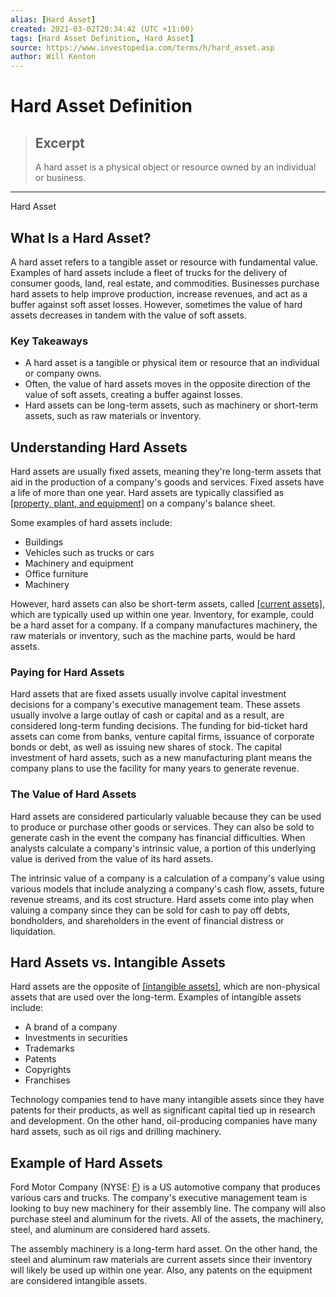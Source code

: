 ```yaml
---
alias: [Hard Asset]
created: 2021-03-02T20:34:42 (UTC +11:00)
tags: [Hard Asset Definition, Hard Asset]
source: https://www.investopedia.com/terms/h/hard_asset.asp
author: Will Kenton
---
```


# Hard Asset Definition

> ## Excerpt
> A hard asset is a physical object or resource owned by an individual or business.

---

Hard Asset
## What Is a Hard Asset?

A hard asset refers to a tangible asset or resource with fundamental value. Examples of hard assets include a fleet of trucks for the delivery of consumer goods, land, real estate, and commodities. Businesses purchase hard assets to help improve production, increase revenues, and act as a buffer against soft asset losses. However, sometimes the value of hard assets decreases in tandem with the value of soft assets.

### Key Takeaways

-   A hard asset is a tangible or physical item or resource that an individual or company owns.
-   Often, the value of hard assets moves in the opposite direction of the value of soft assets, creating a buffer against losses.
-   Hard assets can be long-term assets, such as machinery or short-term assets, such as raw materials or inventory.

## Understanding Hard Assets

Hard assets are usually fixed assets, meaning they're long-term assets that aid in the production of a company's goods and services. Fixed assets have a life of more than one year. Hard assets are typically classified as [[property, plant, and equipment]](https://www.investopedia.com/terms/p/ppe.asp) on a company's balance sheet.

Some examples of hard assets include:

-   Buildings
-   Vehicles such as trucks or cars
-   Machinery and equipment
-   Office furniture
-   Machinery

However, hard assets can also be short-term assets, called [[current assets]](https://www.investopedia.com/terms/c/currentassets.asp), which are typically used up within one year. Inventory, for example, could be a hard asset for a company. If a company manufactures machinery, the raw materials or inventory, such as the machine parts, would be hard assets.

### Paying for Hard Assets

Hard assets that are fixed assets usually involve capital investment decisions for a company's executive management team. These assets usually involve a large outlay of cash or capital and as a result, are considered long-term funding decisions. The funding for bid-ticket hard assets can come from banks, venture capital firms, issuance of corporate bonds or debt, as well as issuing new shares of stock. The capital investment of hard assets, such as a new manufacturing plant means the company plans to use the facility for many years to generate revenue.

### The Value of Hard Assets

Hard assets are considered particularly valuable because they can be used to produce or purchase other goods or services. They can also be sold to generate cash in the event the company has financial difficulties. When analysts calculate a company's intrinsic value, a portion of this underlying value is derived from the value of its hard assets.

The intrinsic value of a company is a calculation of a company's value using various models that include analyzing a company's cash flow, assets, future revenue streams, and its cost structure. Hard assets come into play when valuing a company since they can be sold for cash to pay off debts, bondholders, and shareholders in the event of financial distress or liquidation.

## Hard Assets vs. Intangible Assets

Hard assets are the opposite of [[intangible assets]](https://www.investopedia.com/terms/i/intangibleasset.asp), which are non-physical assets that are used over the long-term. Examples of intangible assets include:

-   A brand of a company
-   Investments in securities
-   Trademarks
-   Patents
-   Copyrights
-   Franchises

Technology companies tend to have many intangible assets since they have patents for their products, as well as significant capital tied up in research and development. On the other hand, oil-producing companies have many hard assets, such as oil rigs and drilling machinery.

## Example of Hard Assets

Ford Motor Company (NYSE: [F](https://www.investopedia.com/markets/quote?tvwidgetsymbol=f)) is a US automotive company that produces various cars and trucks. The company's executive management team is looking to buy new machinery for their assembly line. The company will also purchase steel and aluminum for the rivets. All of the assets, the machinery, steel, and aluminum are considered hard assets.

The assembly machinery is a long-term hard asset. On the other hand, the steel and aluminum raw materials are current assets since their inventory will likely be used up within one year. Also, any patents on the equipment are considered intangible assets.
